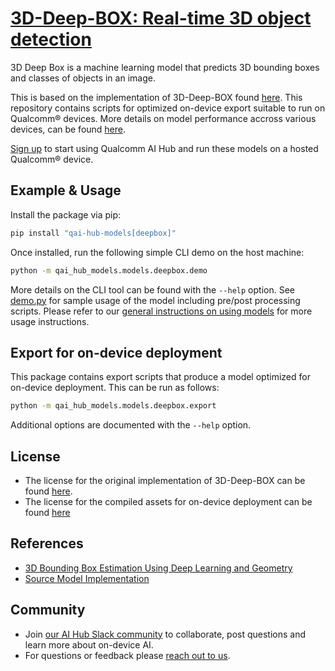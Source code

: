 # [3D-Deep-BOX: Real-time 3D object detection](https://aihub.qualcomm.com/models/deepbox)

3D Deep Box is a machine learning model that predicts 3D bounding boxes and classes of objects in an image.

This is based on the implementation of 3D-Deep-BOX found [here](https://github.com/skhadem/3D-BoundingBox/). This repository contains scripts for optimized on-device
export suitable to run on Qualcomm® devices. More details on model performance
accross various devices, can be found [here](https://aihub.qualcomm.com/models/deepbox).

[Sign up](https://myaccount.qualcomm.com/signup) to start using Qualcomm AI Hub and run these models on a hosted Qualcomm® device.




## Example & Usage

Install the package via pip:
```bash
pip install "qai-hub-models[deepbox]"
```


Once installed, run the following simple CLI demo on the host machine:

```bash
python -m qai_hub_models.models.deepbox.demo
```
More details on the CLI tool can be found with the `--help` option. See
[demo.py](demo.py) for sample usage of the model including pre/post processing
scripts. Please refer to our [general instructions on using
models](../../../#getting-started) for more usage instructions.

## Export for on-device deployment

This package contains export scripts that produce a model optimized for
on-device deployment. This can be run as follows:

```bash
python -m qai_hub_models.models.deepbox.export
```
Additional options are documented with the `--help` option.


## License
* The license for the original implementation of 3D-Deep-BOX can be found
  [here](https://github.com/skhadem/3D-BoundingBox/blob/master/LICENSE).
* The license for the compiled assets for on-device deployment can be found [here](https://qaihub-public-assets.s3.us-west-2.amazonaws.com/qai-hub-models/Qualcomm+AI+Hub+Proprietary+License.pdf)


## References
* [3D Bounding Box Estimation Using Deep Learning and Geometry](https://arxiv.org/abs/1612.00496)
* [Source Model Implementation](https://github.com/skhadem/3D-BoundingBox/)



## Community
* Join [our AI Hub Slack community](https://aihub.qualcomm.com/community/slack) to collaborate, post questions and learn more about on-device AI.
* For questions or feedback please [reach out to us](mailto:ai-hub-support@qti.qualcomm.com).
